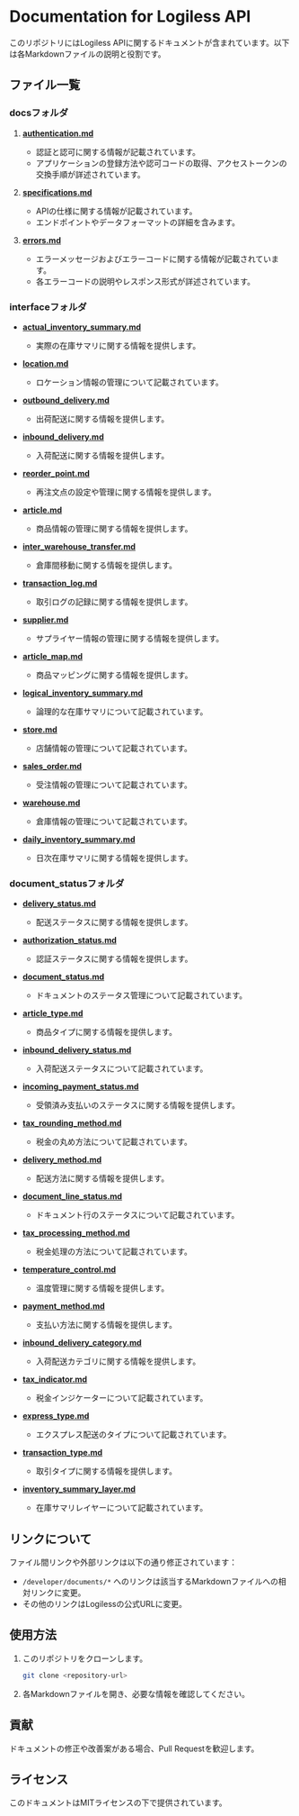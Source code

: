 # Documentation for Logiless API

このリポジトリにはLogiless APIに関するドキュメントが含まれています。以下は各Markdownファイルの説明と役割です。

## ファイル一覧

### docsフォルダ

1. [**authentication.md**](docs/authentication.md)

   - 認証と認可に関する情報が記載されています。
   - アプリケーションの登録方法や認可コードの取得、アクセストークンの交換手順が詳述されています。

2. [**specifications.md**](docs/specifications.md)

   - APIの仕様に関する情報が記載されています。
   - エンドポイントやデータフォーマットの詳細を含みます。

3. [**errors.md**](docs/errors.md)

   - エラーメッセージおよびエラーコードに関する情報が記載されています。
   - 各エラーコードの説明やレスポンス形式が詳述されています。

### interfaceフォルダ

- [**actual_inventory_summary.md**](interface/actual_inventory_summary.md)

  - 実際の在庫サマリに関する情報を提供します。

- [**location.md**](interface/location.md)

  - ロケーション情報の管理について記載されています。

- [**outbound_delivery.md**](interface/outbound_delivery.md)

  - 出荷配送に関する情報を提供します。

- [**inbound_delivery.md**](interface/inbound_delivery.md)

  - 入荷配送に関する情報を提供します。

- [**reorder_point.md**](interface/reorder_point.md)

  - 再注文点の設定や管理に関する情報を提供します。

- [**article.md**](interface/article.md)

  - 商品情報の管理に関する情報を提供します。

- [**inter_warehouse_transfer.md**](interface/inter_warehouse_transfer.md)

  - 倉庫間移動に関する情報を提供します。

- [**transaction_log.md**](interface/transaction_log.md)

  - 取引ログの記録に関する情報を提供します。

- [**supplier.md**](interface/supplier.md)

  - サプライヤー情報の管理に関する情報を提供します。

- [**article_map.md**](interface/article_map.md)

  - 商品マッピングに関する情報を提供します。

- [**logical_inventory_summary.md**](interface/logical_inventory_summary.md)

  - 論理的な在庫サマリについて記載されています。

- [**store.md**](interface/store.md)

  - 店舗情報の管理について記載されています。

- [**sales_order.md**](interface/sales_order.md)

  - 受注情報の管理について記載されています。

- [**warehouse.md**](interface/warehouse.md)

  - 倉庫情報の管理について記載されています。

- [**daily_inventory_summary.md**](interface/daily_inventory_summary.md)

  - 日次在庫サマリに関する情報を提供します。

### document_statusフォルダ

- [**delivery_status.md**](type/delivery_status.md)

  - 配送ステータスに関する情報を提供します。

- [**authorization_status.md**](type/authorization_status.md)

  - 認証ステータスに関する情報を提供します。

- [**document_status.md**](type/document_status.md)

  - ドキュメントのステータス管理について記載されています。

- [**article_type.md**](type/article_type.md)

  - 商品タイプに関する情報を提供します。

- [**inbound_delivery_status.md**](type/inbound_delivery_status.md)

  - 入荷配送ステータスについて記載されています。

- [**incoming_payment_status.md**](type/incoming_payment_status.md)

  - 受領済み支払いのステータスに関する情報を提供します。

- [**tax_rounding_method.md**](type/tax_rounding_method.md)

  - 税金の丸め方法について記載されています。

- [**delivery_method.md**](type/delivery_method.md)

  - 配送方法に関する情報を提供します。

- [**document_line_status.md**](type/document_line_status.md)

  - ドキュメント行のステータスについて記載されています。

- [**tax_processing_method.md**](type/tax_processing_method.md)

  - 税金処理の方法について記載されています。

- [**temperature_control.md**](type/temperature_control.md)

  - 温度管理に関する情報を提供します。

- [**payment_method.md**](type/payment_method.md)

  - 支払い方法に関する情報を提供します。

- [**inbound_delivery_category.md**](type/inbound_delivery_category.md)

  - 入荷配送カテゴリに関する情報を提供します。

- [**tax_indicator.md**](type/tax_indicator.md)

  - 税金インジケーターについて記載されています。

- [**express_type.md**](type/express_type.md)

  - エクスプレス配送のタイプについて記載されています。

- [**transaction_type.md**](type/transaction_type.md)

  - 取引タイプに関する情報を提供します。

- [**inventory_summary_layer.md**](type/inventory_summary_layer.md)

  - 在庫サマリレイヤーについて記載されています。

## リンクについて

ファイル間リンクや外部リンクは以下の通り修正されています：

- `/developer/documents/*` へのリンクは該当するMarkdownファイルへの相対リンクに変更。
- その他のリンクはLogilessの公式URLに変更。

## 使用方法

1. このリポジトリをクローンします。

   ```bash
   git clone <repository-url>
   ```

2. 各Markdownファイルを開き、必要な情報を確認してください。

## 貢献

ドキュメントの修正や改善案がある場合、Pull Requestを歓迎します。

## ライセンス

このドキュメントはMITライセンスの下で提供されています。
